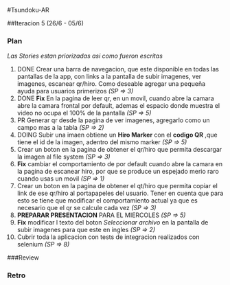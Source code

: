 #Tsundoku-AR

##Iteracion 5 (26/6 - 05/6)

### Plan

*Las Stories estan priorizadas asi como fueron escritas*

1. DONE Crear una barra de navegacion, que este disponible en todas las pantallas de la app, con links a la pantalla de subir imagenes, ver imagenes, escanear qr/hiro. Como deseable agregar una pequeña ayuda para usuarios primerizos *(SP => 3)*
2. DONE **Fix** En la pagina de leer qr, en un movil, cuando abre la camara abre la camara frontal por default, ademas el espacio donde muestra el video no ocupa el 100% de la pantalla *(SP => 5)*
3. PR Generar qr desde la pagina de ver imagenes, agregarlo como un campo mas a la tabla *(SP => 2)*
4. DOING Subir una imaen obtiene un **Hiro Marker** con el **codigo QR** ,que tiene el id de la imagen, adentro del mismo marker *(SP => 5)*
5. Crear un boton en la pagina de obtener el qr/hiro que permita descargar la imagen al file system *(SP => 3)*
6. **Fix** cambiar el comportamiento de por default cuando abre la camara en la pagina de escanear hiro, por que se produce un espejado merio raro cuando usas un movil *(SP => 1)*
7. Crear un boton en la pagina de obtener el qt/hiro que permita copiar el link de ese qr/hiro al portapapeles del usuario. Tener en cuenta que para esto se tiene que modificar el comportamiento actual ya que es necesario que el qr se calcule cada vez *(SP => 3)*
8. **PREPARAR PRESENTACION** PARA EL MIERCOLES *(SP => 5)*
9. **Fix** modificar l texto del boton *Seleccionar archivo* en la pantalla de subir imagenes para que este en ingles *(SP => 2)*
10. Cubrir toda la aplicacion con tests de integracion realizados con selenium *(SP => 8)*

###Review

### Retro
